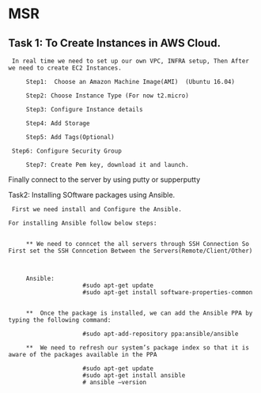 # MSR
Task 1:   To Create Instances in AWS Cloud.
-------
 	 In real time we need to set up our own VPC, INFRA setup, Then After we need to create EC2 Instances.

         Step1:  Choose an Amazon Machine Image(AMI)  (Ubuntu 16.04)

         Step2: Choose Instance Type (For now t2.micro)
 
         Step3: Configure Instance details
 
         Step4: Add Storage
   
    	 Step5: Add Tags(Optional)
 
 	 Step6: Configure Security Group

         Step7: Create Pem key, download it and launch.

 Finally connect to the server by using putty or supperputty


Task2: Installing SOftware packages using Ansible.

     First we need install and Configure the Ansible.

    For installing Ansible follow below steps: 


         ** We need to conncet the all servers through SSH Connection So First set the SSH Conncetion Between the Servers(Remote/Client/Other)



         Ansible: 
                         #sudo apt-get update
                         #sudo apt-get install software-properties-common


         **  Once the package is installed, we can add the Ansible PPA by typing the following command:
                       
                         #sudo apt-add-repository ppa:ansible/ansible

         **  We need to refresh our system’s package index so that it is aware of the packages available in the PPA
                      
                         #sudo apt-get update
                         #sudo apt-get install ansible
                         # ansible –version


